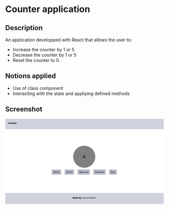 # Counter application

## Description

An application developped with React that allows the user to:

- Increase the counter by 1 or 5
- Decrease the counter by 1 or 5
- Reset the counter to 0.

## Notions applied

- Use of class component
- Interacting with the state and appliying defined methods

## Screenshot

![screenshot for counter](counterScreenshot.png)
